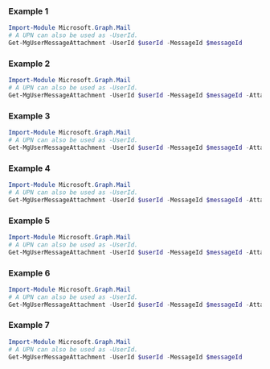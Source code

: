 ### Example 1
```powershell
Import-Module Microsoft.Graph.Mail
# A UPN can also be used as -UserId.
Get-MgUserMessageAttachment -UserId $userId -MessageId $messageId
```
### Example 2
```powershell
Import-Module Microsoft.Graph.Mail
# A UPN can also be used as -UserId.
Get-MgUserMessageAttachment -UserId $userId -MessageId $messageId -AttachmentId $attachmentId -ExpandProperty "microsoft.graph.itemattachment/item" 
```
### Example 3
```powershell
Import-Module Microsoft.Graph.Mail
# A UPN can also be used as -UserId.
Get-MgUserMessageAttachment -UserId $userId -MessageId $messageId -AttachmentId $attachmentId -ExpandProperty "microsoft.graph.itemattachment/item" 
```
### Example 4
```powershell
Import-Module Microsoft.Graph.Mail
# A UPN can also be used as -UserId.
Get-MgUserMessageAttachment -UserId $userId -MessageId $messageId -AttachmentId $attachmentId
```
### Example 5
```powershell
Import-Module Microsoft.Graph.Mail
# A UPN can also be used as -UserId.
Get-MgUserMessageAttachment -UserId $userId -MessageId $messageId -AttachmentId $attachmentId
```
### Example 6
```powershell
Import-Module Microsoft.Graph.Mail
# A UPN can also be used as -UserId.
Get-MgUserMessageAttachment -UserId $userId -MessageId $messageId -AttachmentId $attachmentId
```
### Example 7
```powershell
Import-Module Microsoft.Graph.Mail
# A UPN can also be used as -UserId.
Get-MgUserMessageAttachment -UserId $userId -MessageId $messageId
```
